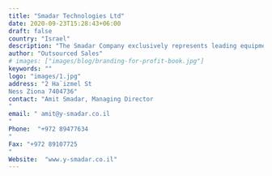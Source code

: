 ```yaml
---
title: "Smadar Technologies Ltd"
date: 2020-09-23T15:28:43+06:00
draft: false
country: "Israel"
description: "The Smadar Company exclusively represents leading equipment suppliers from within the food processing machinery and packaging technology markets. With the integration of its systems operation in 2006, Smadar Technologies Ltd. has been able to provide its customers with a full range of tailored solutions; to date over 2000 systems have been installed for its customers in all areas of the food industry and agro-technology. Our knowledge and experience in the implementation of advanced technologies makes us leaders in the field. Our sales department is engaged in providing creative solutions tailored to customer requirement complying with international standards."
author: "Outsourced Sales"
# images: ["images/blog/branding-for-profit-book.jpg"]
keywords: ""
logo: "images/1.jpg"
address: "2 Ha`izmel St
Ness Ziona 7404736"
contact: "Amit Smadar, Managing Director
"
email: " amit@y-smadar.co.il
"
Phone:  "+972 89477634
"
Fax: "+972 89107725
​​​​​​​"
Website:  "www.y-smadar.co.il"
---
```

